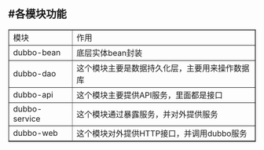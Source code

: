 <!-- 项目结构 -->
<!DOCTYPE html>
<html>
<body>
    <h2>#各模块功能</h2>
	<table border="1px">
		<tr>
			<td>模块</td>
			<td>作用</td>
		</tr>
		<tr>
			<td>dubbo-bean</td>
			<td>底层实体bean封装</td>
		</tr>
		<tr>
			<td>dubbo-dao</td>
			<td>这个模块主要是数据持久化层，主要用来操作数据库</td>
		</tr>
		<tr>
			<td>dubbo-api</td>
			<td>这个模块主要提供API服务，里面都是接口</td>
		</tr>
		<tr>
			<td>dubbo-service</td>
			<td>这个模块通过暴露服务，并对外提供服务</td>
		</tr>
		<tr>
			<td>dubbo-web</td>
			<td>这个模块对外提供HTTP接口，并调用dubbo服务</td>
		</tr>
	</table>
</body>
</html>
